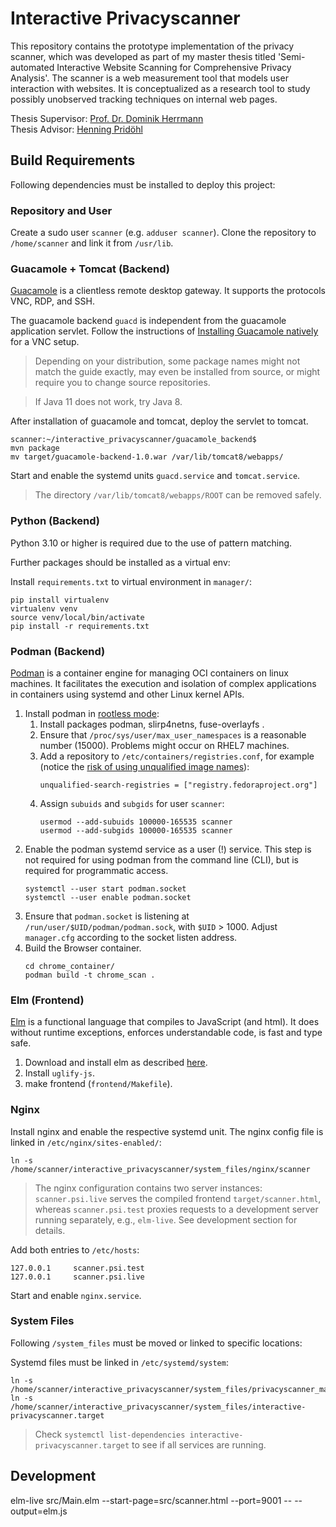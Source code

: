 # Interactive Privacyscanner

This repository contains the prototype implementation of the privacy scanner, which was developed as part of my master thesis titled 'Semi-automated Interactive Website Scanning for Comprehensive Privacy Analysis'.
The scanner is a web measurement tool that models user interaction with websites.
It is conceptualized as a research tool to study possibly unobserved tracking techniques on internal web pages.

Thesis Supervisor: [Prof. Dr. Dominik Herrmann](https://www.uni-bamberg.de/psi/team/dominik-herrmann/)  
Thesis Advisor: [Henning Pridöhl](https://www.uni-bamberg.de/psi/team/henning-pridoehl/)



## Build Requirements

Following dependencies must be installed to deploy this project:

### Repository and User

Create a sudo user `scanner` (e.g. `adduser scanner`).
Clone the repository to `/home/scanner` and link it from `/usr/lib`.

### Guacamole + Tomcat (Backend)

[Guacamole](https://guacamole.apache.org/) is a clientless remote desktop gateway.
It supports the protocols VNC, RDP, and SSH.

The guacamole backend `guacd` is independent from the guacamole application servlet.
Follow the instructions of [Installing Guacamole natively](https://guacamole.apache.org/doc/gug/installing-guacamole.html) for a VNC setup.

> Depending on your distribution, some package names might not match the guide exactly, may even be installed from source, or might require you to change source repositories.


> If Java 11 does not work, try Java 8.

After installation of guacamole and tomcat, deploy the servlet to tomcat.

```
scanner:~/interactive_privacyscanner/guacamole_backend$
mvn package
mv target/guacamole-backend-1.0.war /var/lib/tomcat8/webapps/
```

Start and enable the systemd units `guacd.service` and `tomcat.service`.

> The directory `/var/lib/tomcat8/webapps/ROOT` can be removed safely.

### Python (Backend)

Python 3.10 or higher is required due to the use of pattern matching.

Further packages should be installed as a virtual env:

Install `requirements.txt` to virtual environment in `manager/`:
```
pip install virtualenv
virtualenv venv
source venv/local/bin/activate
pip install -r requirements.txt
```

### Podman (Backend)

[Podman](https://podman.io/) is a container engine for managing OCI containers on linux machines.
It facilitates the execution and isolation of complex applications in containers using systemd and other Linux kernel APIs.

1. Install podman in [rootless mode](https://github.com/containers/podman/blob/main/docs/tutorials/rootless_tutorial.md):
    1. Install packages podman, slirp4netns, fuse-overlayfs .
    2. Ensure that `/proc/sys/user/max_user_namespaces` is a reasonable number (15000). Problems might occur on RHEL7 machines.
    3. Add a repository to `/etc/containers/registries.conf`, for example (notice the [risk of using unqualified image names](https://github.com/containers/image/blob/main/docs/containers-registries.conf.5.md#note-risk-of-using-unqualified-image-names)):
        ```
        unqualified-search-registries = ["registry.fedoraproject.org"]
        ```
    4. Assign `subuids` and `subgids` for user `scanner`:
        ```
        usermod --add-subuids 100000-165535 scanner
        usermod --add-subgids 100000-165535 scanner
        ```
2. Enable the podman systemd service as a user (!) service. This step is not required for using podman from the command line (CLI), but is required for programmatic access.
    ```
    systemctl --user start podman.socket
    systemctl --user enable podman.socket
    ```
3. Ensure that `podman.socket` is listening at `/run/user/$UID/podman/podman.sock`, with `$UID` > 1000. Adjust `manager.cfg` according to the socket listen address.
4. Build the Browser container.
    ```
    cd chrome_container/
    podman build -t chrome_scan .
    ```

### Elm (Frontend)

[Elm](https://elm-lang.org/) is a functional language that compiles to JavaScript (and html).
It does without runtime exceptions, enforces understandable code, is fast and type safe.

1. Download and install elm as described [here](https://guide.elm-lang.org/install/elm.html).
2. Install `uglify-js`.
3. make frontend (`frontend/Makefile`).

### Nginx

Install nginx and enable the respective systemd unit.
The nginx config file is linked in `/etc/nginx/sites-enabled/`:

```
ln -s /home/scanner/interactive_privacyscanner/system_files/nginx/scanner
```

> The nginx configuration contains two server instances:
> `scanner.psi.live` serves the compiled frontend `target/scanner.html`, whereas `scanner.psi.test` proxies requests to a development server running separately, e.g., `elm-live`.
> See development section for details.

Add both entries to `/etc/hosts`:

```
127.0.0.1     scanner.psi.test
127.0.0.1     scanner.psi.live
```

Start and enable `nginx.service`.

### System Files

Following `/system_files` must be moved or linked to specific locations:

Systemd files must be linked in `/etc/systemd/system`:

```
ln -s /home/scanner/interactive_privacyscanner/system_files/privacyscanner_manager.service
ln -s /home/scanner/interactive_privacyscanner/system_files/interactive-privacyscanner.target
```

> Check `systemctl list-dependencies interactive-privacyscanner.target` to see if all services are running.

## Development

elm-live src/Main.elm --start-page=src/scanner.html --port=9001 -- --output=elm.js
